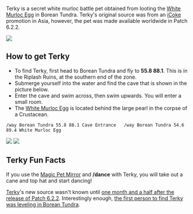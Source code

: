 Terky is a secret white murloc battle pet obtained from looting the [White Murloc Egg](https://www.wowdb.com/items/22780-white-murloc-egg) in Borean Tundra. Terky's original source was from an [iCoke](https://www.wowdb.com/quests/8026-redeem-icoke-prize-voucher) promotion in Asia, however, the pet was made available worldwide in Patch 6.2.2.

[![](https://warcraft-secrets.com/wp-content/uploads/Terky.jpg)](https://warcraft-secrets.com/wp-content/uploads/Terky.jpg)

## How to get Terky

-   To find Terky, first head to Borean Tundra and fly to **55.8 88.1**. This is in the Riplash Ruins, at the southern end of the zone.
-   Submerge yourself into the water and find the cave that is shown in the picture below.
-   Enter the cave and swim across, then swim upwards. You will enter a small room.
-   The [White Murloc Egg](https://www.wowdb.com/items/22780-white-murloc-egg) is located behind the large pearl in the corpse of a Crustacean.

`/way Borean Tundra 55.8 88.1 Cave Entrance   /way Borean Tundra 54.6 89.4 White Murloc Egg`

 [![](https://warcraft-secrets.com/wp-content/uploads/Terky-Cave.jpg)](https://warcraft-secrets.com/wp-content/uploads/Terky-Cave.jpg) [![](https://warcraft-secrets.com/wp-content/uploads/Terky-Egg.jpg)](https://warcraft-secrets.com/wp-content/uploads/Terky-Egg.jpg)

## Terky Fun Facts

If you use the [Magic Pet Mirror](https://www.wowdb.com/items/127696-magic-pet-mirror) and **/dance** with Terky, you will take out a cane and top hat and start dancing!

[Terky](https://www.wowdb.com/npcs/16445-terky)'s new source wasn't known until [one month and a half after the release of Patch 6.2.2](https://twitter.com/Muffinus/status/655622054478147584). Interestingly enough, [the first person to find Terky was leveling in Borean Tundra](https://www.reddit.com/r/wow/comments/3p6ovb/psa_terky_the_murloc_pet_is_now_available_outside/cw3xy4e).